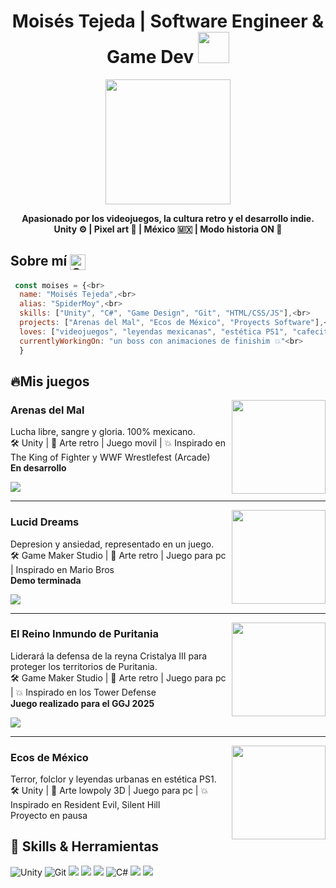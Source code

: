 <h1 align="center">Moisés Tejeda | Software Engineer & Game Dev <img height="50" src="https://emoji.gg/assets/emoji/7333-parrotdance.gif"></h1>

<p align="center">
  <img src="https://media.tenor.com/L45o4zS2XSkAAAAC/arcade-retro.gif" width="200"/>
</p>

<p align="center">
  <b>Apasionado por los videojuegos, la cultura retro y el desarrollo indie.</b><br>
  <b>Unity ⚙️ | Pixel art 🎨 | México 🇲🇽 | Modo historia ON 🚀</b>
</p>

<h2>Sobre mí <img align="center" alt="GIF" src="https://media4.giphy.com/media/v1.Y2lkPTc5MGI3NjExNmE3Y2g2ajdpc25mN3M4bW53a2NvajU4bnQ0ZGx3bzB2ZXBmeXh0NyZlcD12MV9pbnRlcm5hbF9naWZfYnlfaWQmY3Q9Zw/Ut9IfYd8U1C0CNQi76/giphy.gif" width="25"/> </h2>

```javascript 
 const moises = {<br>
  name: "Moisés Tejeda",<br>
  alias: "SpiderMoy",<br>
  skills: ["Unity", "C#", "Game Design", "Git", "HTML/CSS/JS"],<br>
  projects: ["Arenas del Mal", "Ecos de México", "Proyects Software"],<br>
  loves: ["videojuegos", "leyendas mexicanas", "estética PS1", "cafecito con código"],<br>
  currentlyWorkingOn: "un boss con animaciones de finishim 💥"<br>
  }
```
 
  <h2>🔥Mis juegos</h2>
  <img align="right" height="150" src="https://media3.giphy.com/media/v1.Y2lkPTc5MGI3NjExZTRhdm9qM2owODh6MXlxaDNsdGhhaHRndHlkNnF3azh0OTBlOWp1cyZlcD12MV9pbnRlcm5hbF9naWZfYnlfaWQmY3Q9cw/EbUf8fzEtXjG774Ezh/giphy.gif">
  <h3>Arenas del Mal</h3>
  <p>Lucha libre, sangre y gloria. 100% mexicano.<br>🛠️ Unity | 🎨 Arte retro | Juego movil | 💥 Inspirado en The King of Fighter y WWF Wrestlefest (Arcade)<br> <strong>En desarrollo</strong> </p>
  <a href="https://www.instagram.com/moyejasdream/" target="_blank">
  <img src=https://img.shields.io/badge/Instagram-%23E4405F.svg?style=for-the-badge&logo=Instagram&logoColor=white/></a>  

--------------------------------------

  <img align="right" height="150" src="https://media3.giphy.com/media/v1.Y2lkPTc5MGI3NjExYnFnZmV5cnhsOHhpMm45c3R3c3ZtdjZrdzlwY3htZ3lseTRwOTdiYSZlcD12MV9pbnRlcm5hbF9naWZfYnlfaWQmY3Q9cw/NVKU0cW5mrmnUtKV18/giphy.gif">
  <h3>Lucid Dreams</h3>
  <p>Depresion y ansiedad, representado en un juego.<br>🛠️ Game Maker Studio | 🎨 Arte retro | Juego para pc | Inspirado en Mario Bros<br><strong>Demo terminada</strong></p>
  <a href="https://moyejas-dream.itch.io/lucid-dreams" target="_blank">
  <img src=https://img.shields.io/badge/Itch-%23FF0B34.svg?style=for-the-badge&logo=Itch.io&logoColor=white/></a>

--------------------------------------

  <img align="right" height="150" src="https://media0.giphy.com/media/v1.Y2lkPTc5MGI3NjExMW0zemE1eG1mYjBmcjJ4MjM1MXpibXk4d2tzaXNxdGdzYW5naXZxOCZlcD12MV9pbnRlcm5hbF9naWZfYnlfaWQmY3Q9cw/vBUANn4dqvxSHRpr5G/giphy.gif">
  <h3>El Reino Inmundo de Puritania</h3>
  <p>Liderará la defensa de la reyna Cristalya III para proteger los territorios de Puritania.<br>🛠️ Game Maker Studio | 🎨 Arte retro | Juego para pc | 💥 Inspirado en los Tower Defense<br><strong>Juego realizado para el GGJ 2025</strong></p>
  <a href="https://moyejas-dream.itch.io/el-reino-inmundo-de-puritania" target="_blank">
  <img src=https://img.shields.io/badge/Itch-%23FF0B34.svg?style=for-the-badge&logo=Itch.io&logoColor=white/></a>

--------------------------------------  

  <img align="right" height="150" src="https://media2.giphy.com/media/v1.Y2lkPTc5MGI3NjExNGxnODQ2Y2FvZzV5ZWFoNzJoYmloMThkeTgxZDZncGQwaGlnMWJ0YSZlcD12MV9pbnRlcm5hbF9naWZfYnlfaWQmY3Q9Zw/i1bHMzoNuY2x83QK6E/giphy.gif">
  <h3>Ecos de México</h3>
  <p>Terror, folclor y leyendas urbanas en estética PS1.<br>🛠️ Unity | 🎨 Arte lowpoly 3D | Juego para pc | 💥 Inspirado en Resident Evil, Silent Hill<br><strong></strong>Proyecto en pausa</strong></p>
  


  <section>
    <h2>💾 Skills & Herramientas</h2>
    <div class="badge-container">
      <img src="https://img.shields.io/badge/Unity-000?style=for-the-badge&logo=unity&logoColor=white" alt="Unity">
      <img src="https://img.shields.io/badge/Git-F05032?style=for-the-badge&logo=git&logoColor=white" alt="Git">
      <img src="https://img.shields.io/badge/GODOT-%23FFFFFF.svg?style=for-the-badge&logo=godot-engine">
      <img src="https://img.shields.io/badge/Aseprite-FFFFFF?style=for-the-badge&logo=Aseprite&logoColor=#7D929E">
      <img src="https://img.shields.io/badge/Itch-%23FF0B34.svg?style=for-the-badge&logo=Itch.io&logoColor=white">
      <img src="https://img.shields.io/badge/C%23-68217A?style=for-the-badge&logo=csharp&logoColor=white" alt="C#">
      <img src="https://img.shields.io/badge/c++-%2300599C.svg?style=for-the-badge&logo=c%2B%2B&logoColor=white">
      <img src="https://img.shields.io/badge/python-3670A0?style=for-the-badge&logo=python&logoColor=ffdd54">
    </div>
  </section>
